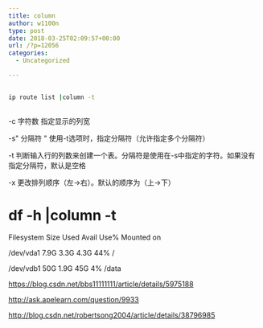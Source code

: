 ```yaml
---
title: column
author: w1100n
type: post
date: 2018-03-25T02:09:57+00:00
url: /?p=12056
categories:
  - Uncategorized

---
```

```bash
  
ip route list |column -t
  
```

-c 字符数 指定显示的列宽
  
-s" 分隔符 " 使用-t选项时，指定分隔符（允许指定多个分隔符）
  
-t 判断输入行的列数来创建一个表。分隔符是使用在-s中指定的字符。如果没有指定分隔符，默认是空格
  
-x 更改排列顺序（左→右）。默认的顺序为（上→下）

# df -h |column -t

Filesystem Size Used Avail Use% Mounted on
  
/dev/vda1 7.9G 3.3G 4.3G 44% /
  
/dev/vdb1 50G 1.9G 45G 4% /data

https://blog.csdn.net/bbs11111111/article/details/5975188
  
http://ask.apelearn.com/question/9933
   
http://blog.csdn.net/robertsong2004/article/details/38796985